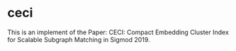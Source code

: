# ceci
This is an implement of the Paper: <a name="" ref="https://www2.seas.gwu.edu/~howie/publications/CECI-SIGMOD19.pdf" >CECI: Compact Embedding Cluster Index for Scalable Subgraph Matching</a>  in Sigmod 2019.
